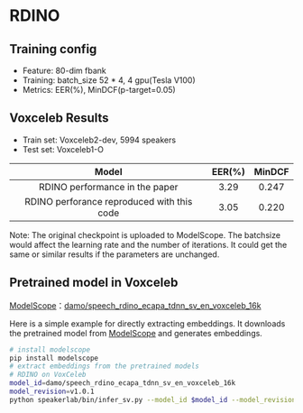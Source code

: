 # RDINO

## Training config
- Feature: 80-dim fbank
- Training: batch_size 52 * 4, 4 gpu(Tesla V100)
- Metrics: EER(%), MinDCF(p-target=0.05)

## Voxceleb Results
- Train set: Voxceleb2-dev, 5994 speakers
- Test set: Voxceleb1-O

| Model | EER(%) | MinDCF |
|:-----:|:------:|:------:|
| RDINO performance in the paper |  3.29  |  0.247 |
| RDINO perforance reproduced with this code |  3.05  |  0.220 |

Note: The original checkpoint is uploaded to ModelScope. The batchsize would affect the learning rate and the number of iterations. It could get the same or similar results if the parameters are unchanged.

## Pretrained model in Voxceleb
[ModelScope](https://www.modelscope.cn/home)：[damo/speech_rdino_ecapa_tdnn_sv_en_voxceleb_16k](https://www.modelscope.cn/models/damo/speech_rdino_ecapa_tdnn_sv_en_voxceleb_16k/summary)

Here is a simple example for directly extracting embeddings. It downloads the pretrained model from [ModelScope](https://www.modelscope.cn/models) and generates embeddings.
``` sh
# install modelscope
pip install modelscope
# extract embeddings from the pretrained models
# RDINO on VoxCeleb
model_id=damo/speech_rdino_ecapa_tdnn_sv_en_voxceleb_16k
model_revision=v1.0.1
python speakerlab/bin/infer_sv.py --model_id $model_id --model_revision $model_revision --wav_path $wav_path
```